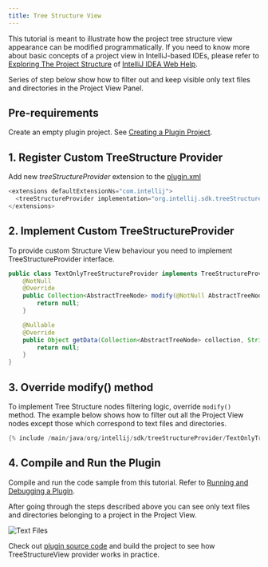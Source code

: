 ```yaml
---
title: Tree Structure View
---
```

<!-- Copyright 2000-2020 JetBrains s.r.o. and other contributors. Use of this source code is governed by the Apache 2.0 license that can be found in the LICENSE file. -->

This tutorial is meant to illustrate how the project tree structure view appearance can be modified programmatically. 
If you need to know more about basic concepts of a project view in IntelliJ-based IDEs, please refer to
[Exploring The Project Structure](https://www.jetbrains.com/idea/help/exploring-the-project-structure.html#d164891e120)
of 
[IntelliJ IDEA Web Help](https://www.jetbrains.com/idea/help/intellij-idea.html).

Series of step below show how to filter out and keep visible only text files and directories in the Project View Panel. 

## Pre-requirements

Create an empty plugin project.
See 
[Creating a Plugin Project](/tutorials/build_system/prerequisites.md).

## 1. Register Custom TreeStructure Provider

Add new *treeStructureProvider* extension to the
[plugin.xml](https://github.com/JetBrains/intellij-sdk-docs/blob/master/code_samples/tree_structure_provider/src/main/resources/META-INF/plugin.xml)

```java
<extensions defaultExtensionNs="com.intellij">
  <treeStructureProvider implementation="org.intellij.sdk.treeStructureProvider.TextOnlyTreeStructureProvider"/>
</extensions>
```

## 2. Implement Custom TreeStructureProvider

To provide custom Structure View behaviour you need to implement TreeStructureProvider interface.  

```java
public class TextOnlyTreeStructureProvider implements TreeStructureProvider {
    @NotNull
    @Override
    public Collection<AbstractTreeNode> modify(@NotNull AbstractTreeNode parent, @NotNull Collection<AbstractTreeNode> children, ViewSettings settings) {
        return null;
    }

    @Nullable
    @Override
    public Object getData(Collection<AbstractTreeNode> collection, String s) {
        return null;
    }
}
```

## 3. Override modify() method

To implement Tree Structure nodes filtering logic, override `modify()` method.
The example below shows how to filter out all the Project View nodes except those which correspond to text files and directories.

```java
{% include /main/java/org/intellij/sdk/treeStructureProvider/TextOnlyTreeStructureProvider.java %}
```

## 4. Compile and Run the Plugin

Compile and run the code sample from this tutorial.
Refer to 
[Running and Debugging a Plugin](/basics/getting_started/running_and_debugging_a_plugin.md).

After going through the steps described above you can see only text files and directories belonging to a project in the Project View.

![Text Files](tree_structure_view/img/text_only.png)


Check out 
[plugin source code](https://github.com/JetBrains/intellij-sdk-docs/tree/master/code_samples/tree_structure_provider)
and build the project to see how TreeStructureView provider works in practice.
